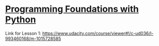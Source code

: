 # [Programming Foundations with Python](https://www.udacity.com/course/ud036)


Link for Lesson 1: https://www.udacity.com/course/viewer#!/c-ud036/l-993460168/m-1015728585
